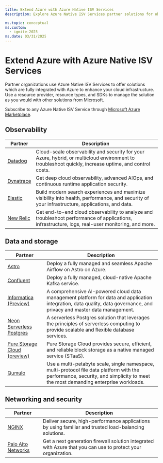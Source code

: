 ```yaml
---
title: Extend Azure with Azure Native ISV Services
description: Explore Azure Native ISV Services partner solutions for observability, data, networking, and storage.

ms.topic: conceptual
ms.custom:
  - ignite-2023
ms.date: 03/31/2025
---
```


# Extend Azure with Azure Native ISV Services

Partner organizations use Azure Native ISV Services to offer solutions which are fully integrated with Azure to enhance your cloud infrastructure. Use a resource provider, resource types, and SDKs to manage the solution as you would with other solutions from Microsoft.

Subscribe to any Azure Native ISV Service through [Microsoft Azure Marketplace](https://azuremarketplace.microsoft.com/).

## Observability

|Partner                                          |Description                                                                                                                                          |
|-------------------------------------------------|-----------------------------------------------------------------------------------------------------------------------------------------------------|
|[Datadog](datadog/overview.md)                   |Cloud-scale observability and security for your Azure, hybrid, or multicloud environment to troubleshoot quickly, increase uptime, and control costs.|
|[Dynatrace](dynatrace/dynatrace-overview.md)     |Get deep cloud observability, advanced AIOps, and continuous runtime application security.                                                           |
|[Elastic](elastic/overview.md)                   |Build modern search experiences and maximize visibility into health, performance, and security of your infrastructure, applications, and data.       |
|[New Relic](new-relic/new-relic-overview.md)     |Get end-to-end cloud observability to analyze and troubleshoot performance of applications, infrastructure, logs, real-user monitoring, and more.    |

## Data and storage

|Partner                                                                                    |Description                                                                                                |
|-------------------------------------------------------------------------------------------|-----------------------------------------------------------------------------------------------------------|
| [Astro](astronomer/astronomer-overview.md)                  | Deploy a fully managed and seamless Apache Airflow on Astro on Azure.                                                                   | 
|[Confluent](apache-kafka-confluent-cloud/overview.md)        | Deploy a fully managed, cloud-native Apache Kafka service.                                                                              |
| [Informatica (Preview)](informatica/informatica-overview.md)| A comprehensive AI-powered cloud data management platform for data and application integration, data quality, data governance, and privacy and master data management.| 
| [Neon Serverless Postgres](neon/overview.md)                |A serverless Postgres solution that leverages the principles of serverless computing to provide scalable and flexible database services. |
| [Pure Storage Cloud (preview)](pure-storage/overview.md) |Pure Storage Cloud provides secure, efficient, and reliable block storage as a native managed service (STaaS). |
|[Qumulo](qumulo/qumulo-overview.md)                          |  Use a multi-petabyte scale, single namespace, multi-protocol file data platform with the performance, security, and simplicity to meet the most demanding enterprise workloads.                                                                                                                                                                         | 

## Networking and security

|Partner                                              |Description                                                                                                   |
|-----------------------------------------------------|--------------------------------------------------------------------------------------------------------------|
|[NGINX](nginx/nginx-overview.md)                     | Deliver secure, high-performance applications by using familiar and trusted load-balancing solutions.        |
|[Palo Alto Networks](palo-alto/palo-alto-overview.md)| Get a next generation firewall solution integrated with Azure that you can use to protect your organization. |